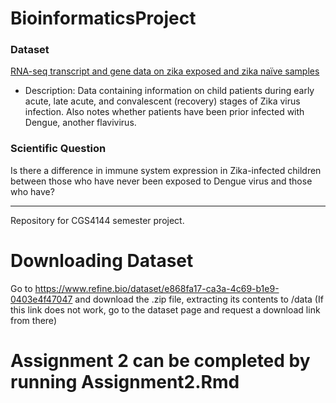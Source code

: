 # BioinformaticsProject
### Dataset
[RNA-seq transcript and gene data on zika exposed and zika naïve samples](https://www.refine.bio/experiments/SRP192714/rna-seq-transcript-and-gene-data-on-zika-exposed-and-zika-naive-samples?ref=search)
- Description: Data containing information on child patients during early acute, late acute, and convalescent (recovery) stages of Zika virus infection. Also notes whether patients have been prior infected with Dengue, another flavivirus.
### Scientific Question
Is there a difference in immune system expression in Zika-infected children between those who have never been exposed to Dengue virus and those who have?

---

Repository for CGS4144 semester project.


# Downloading Dataset

Go to https://www.refine.bio/dataset/e868fa17-ca3a-4c69-b1e9-0403e4f47047 and download the .zip file, extracting its contents to /data (If this link does not work, go to the dataset page and request a download link from there)

# Assignment 2 can be completed by running Assignment2.Rmd
